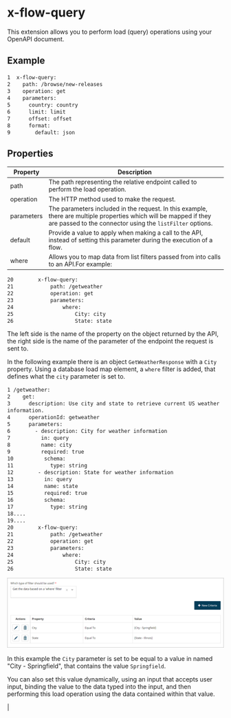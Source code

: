 # x-flow-query

<head>
  <meta name="guidename" content="Flow"/>
  <meta name="context" content="GUID-3cb63493-0327-4fe1-ab55-774b5ad9f4fc"/>
</head>


This extension allows you to perform load \(query\) operations using your OpenAPI document.

## Example

```
1  x-flow-query:
2    path: /browse/new-releases
3    operation: get
4    parameters:
5      country: country
6      limit: limit
7      offset: offset
8      format:
9        default: json
```

## Properties

|Property|Description|
|--------|-----------|
|path|The path representing the relative endpoint called to perform the load operation.|
|operation|The HTTP method used to make the request.|
|parameters|The parameters included in the request. In this example, there are multiple properties which will be mapped if they are passed to the connector using the `listFilter` options.|
|default|Provide a value to apply when making a call to the API, instead of setting this parameter during the execution of a flow.|
|where|Allows you to map data from list filters passed from into calls to an API.For example:

 ```
20        x-flow-query:
21            path: /getweather
22            operation: get
23            parameters:
24                where: 
25                    City: city
26                    State: state
```

 The left side is the name of the property on the object returned by the API, the right side is the name of the parameter of the endpoint the request is sent to.

In the following example there is an object `GetWeatherResponse` with a `City` property. Using a database load map element, a `where` filter is added, that defines what the `city` parameter is set to.

 ```
1 /getweather:
2    get:
3      description: Use city and state to retrieve current US weather information.
4      operationId: getweather
5      parameters:
6        - description: City for weather information
7          in: query
8          name: city
9          required: true
10          schema:
11            type: string
12        - description: State for weather information
13          in: query
14          name: state
15          required: true
16          schema:
17            type: string
18....
19....
20        x-flow-query:
21            path: /getweather
22            operation: get
23            parameters:
24                where: 
25                    City: city
26                    State: state
```

 ![Using a where filter](../Images/img-flo-OpenAPI-connector-filter_a6b9a85a-e086-4c5f-b609-28262c8eb2f7.png)

In this example the `City` parameter is set to be equal to a value in named "City - Springfield", that contains the value `Springfield`.

You can also set this value dynamically, using an input that accepts user input, binding the value to the data typed into the input, and then performing this load operation using the data contained within that value.

|